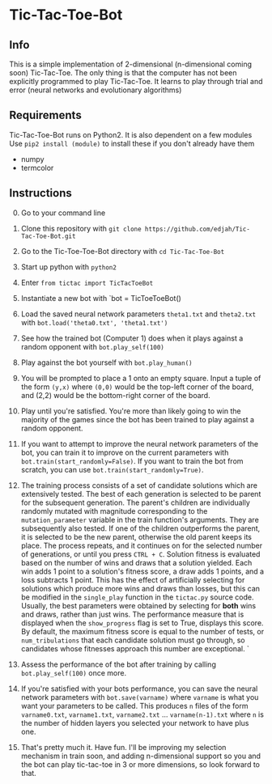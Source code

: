 # Tic-Tac-Toe-Bot


Info
-----
This is a simple implementation of 2-dimensional (n-dimensional coming soon) Tic-Tac-Toe. The only thing is that the computer has not been explicitly programmed to play Tic-Tac-Toe. It learns to play through trial and error (neural networks and evolutionary algorithms)

Requirements
-------------
Tic-Tac-Toe-Bot runs on Python2. It is also dependent on a few modules
Use `pip2 install (module)` to install these if you don't already have them
* numpy
* termcolor

Instructions
-------------
0. Go to your command line
1. Clone this repository with `git clone https://github.com/edjah/Tic-Tac-Toe-Bot.git`
2. Go to the Tic-Toe-Toe-Bot directory with `cd Tic-Tac-Toe-Bot`
3. Start up python with `python2`
4. Enter `from tictac import TicTacToeBot`
5. Instantiate a new bot with `bot = TicToeToeBot()
6. Load the saved neural network parameters `theta1.txt` and `theta2.txt` with `bot.load('theta0.txt', 'theta1.txt')`
7. See how the trained bot (Computer 1) does when it plays against a random opponent with `bot.play_self(100)`
8. Play against the bot yourself with `bot.play_human()`
9. You will be prompted to place a 1 onto an empty square. Input a tuple of the form `(y,x)` where `(0,0)` would be the top-left corner of the board, and (2,2) would be the bottom-right corner of the board.
 
10. Play until you're satisfied. You're more than likely going to win the majority of the games since the bot has been trained to play against a random opponent. 

11. If you want to attempt to improve the neural network parameters of the bot, you can train it to improve on the current parameters with `bot.train(start_randomly=False)`. If you want to train the bot from scratch, you can use `bot.train(start_randomly=True)`. 

12. The training process consists of a set of candidate solutions which are extensively tested. The best of each generation is selected to be parent for the subsequent generation. The parent's children are individually randomly mutated with magnitude corresponding to the `mutation_parameter` variable in the train function's arguments. They are subsequently also tested. If one of the children outperforms the parent, it is selected to be the new parent, otherwise the old parent keeps its place. The process repeats, and it continues on for the selected number of generations, or until you press `CTRL + C`. Solution fitness is evaluated based on the number of wins and draws that a solution yielded. Each win adds 1 point to a solution's fitness score, a draw adds 1 points, and a loss subtracts 1 point. This has the effect of artificially selecting for solutions which produce more wins and draws than losses, but this can be modified in the `single_play` function in the `tictac.py` source code. Usually, the best parameters were obtained by selecting for **both** wins and draws, rather than just wins. The performance measure that is displayed when the `show_progress` flag is set to True, displays this score. By default, the maximum fitness score is equal to the number of tests, or `num_tribulations` that each candidate solution must go through, so candidates whose fitnesses approach this number are exceptional.
 `
13. Assess the performance of the bot after training by calling `bot.play_self(100)` once more.
14. If you're satisfied with your bots performance, you can save the neural network parameters with `bot.save(varname)` where `varname` is what you want your parameters to be called. This produces `n` files of the form `varname0.txt`, `varname1.txt`, `varname2.txt` ... `varname(n-1).txt` where `n` is the number of hidden layers you selected your network to have plus one.

15. That's pretty much it. Have fun. I'll be improving my selection mechanism in train soon, and adding n-dimensional support so you and the bot can play tic-tac-toe in 3 or more dimensions, so look forward to that.
